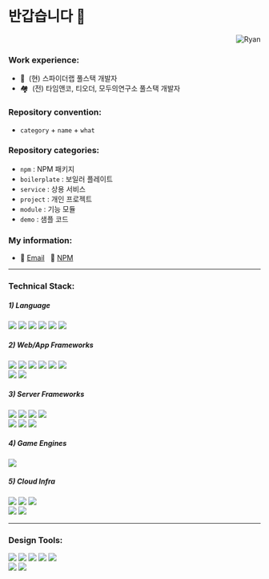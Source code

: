 # 반갑습니다 👋

<p align="right"> <img src="https://komarev.com/ghpvc/?username=rhan-ahn" alt="Ryan" /></p>

### Work experience:

- 🏡&nbsp; (현) 스파이더랩 풀스택 개발자
- 🏘️&nbsp; (전) 타임앤코, 티오더, 모두의연구소 풀스택 개발자

### Repository convention:

- `category` + `name` + `what`

### Repository categories:

- `npm` : NPM 패키지 <br>
- `boilerplate` : 보일러 플레이트 <br>
- `service` : 상용 서비스 <br>
- `project` : 개인 프로젝트 <br>
- `module` : 기능 모듈 <br>
- `demo` : 샘플 코드 <br>

### My information:

- 📨 [Email](https://mail.google.com/mail/?view=cm&amp;fs=1&amp;to=kaaiinn4@gmail.com) &nbsp;&nbsp;📮 [NPM](https://www.npmjs.com/~ryan-ahn?activeTab=packages)


---


### Technical Stack:

<h5>1) Language </h5>

<span>
  <img src="https://img.shields.io/badge/Typescript-101010?style=flat&logo=TypeScript&logoColor=3178C6"/>
</span>
<span>
  <img src="https://img.shields.io/badge/Java-101010?style=flat&logo=Spring&logoColor=6DB33F"/>
</span>
<span>
  <img src="https://img.shields.io/badge/Python-101010?style=flat&logo=Python&logoColor=3776AB"/>
</span>
<span>
  <img src="https://img.shields.io/badge/Dart-101010?style=flat&logo=Dart&logoColor=0175C2"/>
</span>
<span>
  <img src="https://img.shields.io/badge/Nodejs-101010?style=flat&logo=Node.js&logoColor=339933"/>
</span>
<span>
  <img src="https://img.shields.io/badge/C%23-101010?style=flat&logo=C&logoColor=A07BD6"/>
</span>
  
<br>

<h5>2) Web/App Frameworks </h5>

<span>
  <img src="https://img.shields.io/badge/Next.js-101010?style=flat&logo=Next.js&logoColor=white"/>
</span>
<span>
  <img src="https://img.shields.io/badge/React.js-101010?style=flat&logo=React&logoColor=61DAFB"/>
</span>
<span>
  <img src="https://img.shields.io/badge/Nuxt.js-101010?style=flat&logo=Nuxt.js&logoColor=00DC82"/>
</span>
<span>
  <img src="https://img.shields.io/badge/Vue.js-101010?style=flat&logo=Vue.js&logoColor=4FC08D"/>
</span>
<span>
  <img src="https://img.shields.io/badge/Remix-101010?style=flat&logo=Remix&logoColor=white"/>
</span>
<span>
  <img src="https://img.shields.io/badge/Svelte-101010?style=flat&logo=svelte&logoColor=FF3E00"/>
</span>

<br>

<span>
  <img src="https://img.shields.io/badge/Flutter-101010?style=flat&logo=Flutter&logoColor=764ABC"/>
</span>
<span>
  <img src="https://img.shields.io/badge/ReactNative-101010?style=flat&logo=React&logoColor=61DAFB"/>
</span>
 
<br>

<h5>3) Server Frameworks </h5>

<span>
  <img src="https://img.shields.io/badge/Spring-101010?style=flat&logo=Spring&logoColor=6DB33F"/>
</span>
<span>
  <img src="https://img.shields.io/badge/Express-101010?style=flat&logo=Express&logoColor=white"/>
</span>
<span>
  <img src="https://img.shields.io/badge/NestJs-101010?style=flat&logo=NestJs&logoColor=E0234E"/>
</span>
<span>
  <img src="https://img.shields.io/badge/FastApi-101010?style=flat&logo=fastapi&logoColor=009688"/>
</span>

<br>

<span>
  <img src="https://img.shields.io/badge/PostgresSQL-101010?style=flat&logo=postgresql&logoColor=4169E1"/>
</span>
<span>
  <img src="https://img.shields.io/badge/MySQL-101010?style=flat&logo=mysql&logoColor=4479A1"/>
</span>
<span>
  <img src="https://img.shields.io/badge/MongoDB-101010?style=flat&logo=mongodb&logoColor=47A248"/>
</span>

<br>

<h5>4) Game Engines </h5>

<span>
  <img src="https://img.shields.io/badge/Unity-101010?style=flat&logo=unity&logoColor=ffffff"/>
</span>

<br>

<h5>5) Cloud Infra </h5>

<span>
  <img src="https://img.shields.io/badge/Vercel-101010?style=flat&logo=vercel&logoColor=white"/>
</span>
<span>
  <img src="https://img.shields.io/badge/AWS-101010?style=flat&logo=amazonwebservices&logoColor=FF9900"/>
</span>
<span>
  <img src="https://img.shields.io/badge/GCP-101010?style=flat&logo=googlecloud&logoColor=4285F4"/>
</span>

<br>

<span>
  <img src="https://img.shields.io/badge/AppStore-101010?style=flat&logo=AppStore&logoColor=0D96F6"/>
</span>
<span>
  <img src="https://img.shields.io/badge/GooglePlay-101010?style=flat&logo=GooglePlay&logoColor=ffffff"/>
</span>


---


### Design Tools:

<span>
  <img src="https://img.shields.io/badge/Figma-101010?style=flat&logo=Figma&logoColor=F24E1E"/>
</span>
<span>
  <img src="https://img.shields.io/badge/Adobe%20Illustrator-101010?style=flat&logo=Adobe%20Illustrator&logoColor=FF9A00"/>
</span>
<span>
  <img src="https://img.shields.io/badge/Adobe%20XD-101010?style=flat&logo=Adobe XD&logoColor=FF61F6"/>
</span>
<span>
  <img src="https://img.shields.io/badge/Adobe%20Lightroom-101010?style=flat&logo=Adobe%20Lightroom&logoColor=31A8FF"/>
</span>
<span>
  <img src="https://img.shields.io/badge/Adobe%20Photoshop-101010?style=flat&logo=Adobe%20Photoshop&logoColor=27A1C5"/>
</span>
  
<br>
  
<span>
  <img src="https://img.shields.io/badge/Adobe%20AfterEffects-101010?style=flat&logo=adobeaftereffects&logoColor=9999FF"/>
</span>
<span>
  <img src="https://img.shields.io/badge/Adobe%20PremierePro-101010?style=flat&logo=adobepremierepro&logoColor=9999FF"/>
</span>

